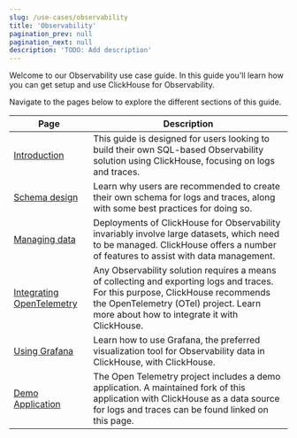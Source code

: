 ```yaml
---
slug: /use-cases/observability
title: 'Observability'
pagination_prev: null
pagination_next: null
description: 'TODO: Add description'
---
```


Welcome to our Observability use case guide. In this guide you'll learn how you can get setup and use ClickHouse for Observability.

Navigate to the pages below to explore the different sections of this guide.

| Page                                                        | Description                                                                                                                                                                                                              |
|-------------------------------------------------------------|--------------------------------------------------------------------------------------------------------------------------------------------------------------------------------------------------------------------------|
| [Introduction](./introduction.md)                           | This guide is designed for users looking to build their own SQL-based Observability solution using ClickHouse, focusing on logs and traces.                                                                              |
| [Schema design](./schema-design.md)                         | Learn why users are recommended to create their own schema for logs and traces, along with some best practices for doing so.                                                                                             |
| [Managing data](./managing-data.md)                         | Deployments of ClickHouse for Observability invariably involve large datasets, which need to be managed. ClickHouse offers a number of features to assist with data management.                                          |
| [Integrating OpenTelemetry](./integrating-opentelemetry.md) | Any Observability solution requires a means of collecting and exporting logs and traces. For this purpose, ClickHouse recommends the OpenTelemetry (OTel) project. Learn more about how to integrate it with ClickHouse. |
| [Using Grafana](./grafana.md)                               | Learn how to use Grafana, the preferred visualization tool for Observability data in ClickHouse, with ClickHouse.
| [Demo Application](./demo-application.md)                   | The Open Telemetry project includes a demo application. A maintained fork of this application with ClickHouse as a data source for logs and traces can be found linked on this page.|
